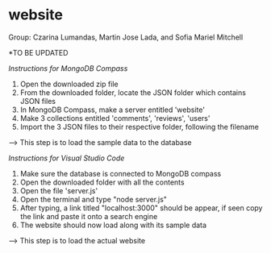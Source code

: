 # website
Group: Czarina Lumandas, Martin Jose Lada, and Sofia Mariel Mitchell

*TO BE UPDATED

*Instructions for MongoDB Compass*
1. Open the downloaded zip file
2. From the downloaded folder, locate the JSON folder which contains JSON files
3. In MongoDB Compass, make a server entitled 'website'
4. Make 3 collections entitled 'comments', 'reviews', 'users'
5. Import the 3 JSON files to their respective folder, following the filename

--> This step is to load the sample data to the database

*Instructions for Visual Studio Code*
1. Make sure the database is connected to MongoDB compass
2. Open the downloaded folder with all the contents
3. Open the file 'server.js'
4. Open the terminal and type "node server.js"
5. After typing, a link titled "localhost:3000" should be appear, if seen copy the link and paste it onto a search engine
6. The website should now load along with its sample data

--> This step is to load the actual website 
